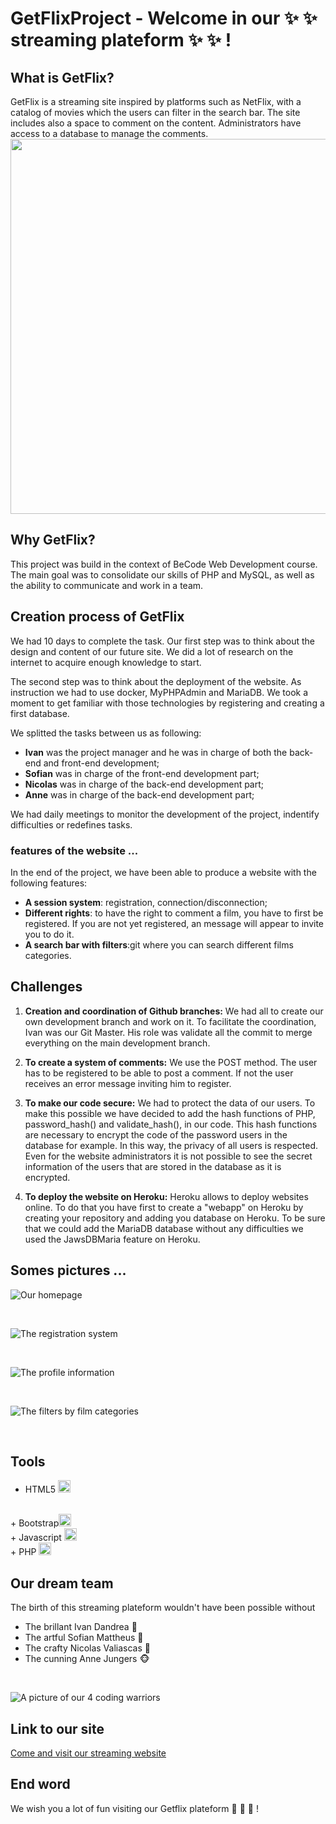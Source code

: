 # GetFlixProject - Welcome in our :sparkles: :sparkles: streaming plateform :sparkles: :sparkles: ! 


## What is GetFlix?
GetFlix is a streaming site inspired by platforms such as NetFlix, with a catalog of movies which the users can filter in the search bar. The site includes also a space to comment on the content. Administrators have access to a database to manage the comments.
</br>
<img src="https://pbs.twimg.com/media/Ebh9NaaWkAAkZPC.png" width="600" height="600" />


## Why GetFlix?
This project was build in the context of BeCode Web Development course. The main goal was to consolidate our skills of PHP and MySQL, as well as the ability to communicate and work in a team.

## Creation process of GetFlix
We had 10 days to complete the task. 
Our first step was to think about the design and content of our future site. We did a lot of research on the internet to acquire enough knowledge to start. 

The second step was to think about the deployment of the website. As instruction we had to use docker, MyPHPAdmin and MariaDB. We took a moment to get familiar with those technologies by registering and creating a first database. 

We splitted the tasks between us as following:
+ **Ivan** was the project manager and he was in charge of both the back-end and front-end development;
+ **Sofian** was in charge of the front-end development part;
+ **Nicolas** was in charge of the back-end development part;
+ **Anne** was in charge of the back-end development part; 

We had daily meetings to monitor the development of the project, indentify difficulties or redefines tasks.


### features of the website ... 
In the end of the project, we have been able to produce a website with the following features:

+ **A session system**: registration, connection/disconnection;
+ **Different rights**: to have the right to comment a film, you have to first be registered. If you are not yet registered, an message will appear to invite you to do it. 
+ **A search bar with filters**:git  where you can search different films categories.


## Challenges
1. **Creation and coordination of Github branches:**
We had all to create our own development branch and work on it. To facilitate the coordination, Ivan was our Git Master. His role was validate all the commit to merge everything on the main development branch.

2. **To create a system of comments:**
We use the POST method. The user has to be registered to be able to post a comment. If not the user receives an error message inviting him to register. 

3. **To make our code secure:**
We had to protect the data of our users. To make this possible we have decided to add the hash functions of PHP, password_hash() and validate_hash(), in our code. This hash functions are necessary to encrypt the code of the password users in the database for example. In this way, the privacy of all users is respected. Even for the website administrators it is not possible to see the secret information of the users that are stored in the database as it is encrypted.

4. **To deploy the website on Heroku:**
Heroku allows to deploy websites online. To do that you have first to create a "webapp" on Heroku by creating your repository and adding you database on Heroku. To be sure that we could add the MariaDB database without any difficulties we used the JawsDBMaria feature on Heroku.


## Somes pictures ...

![Our homepage](/application/source/media/homepage.png)

</br>

![The registration system](/application/source/media/registration.png)

</br>

![The profile information](/application/source/media/profile_information.png)

</br>

![The filters by film categories](/application/source/media/filter.png)

</br>


## Tools

+ HTML5 <img src="https://cdn.jsdelivr.net/gh/devicons/devicon/icons/html5/html5-original.svg" width="20" height="20"/>
</br>
+ Bootstrap<img src="https://cdn.jsdelivr.net/gh/devicons/devicon/icons/bootstrap/bootstrap-original.svg" width="20" height="20" />
</br>
+ Javascript <img src="https://cdn.jsdelivr.net/gh/devicons/devicon/icons/javascript/javascript-original.svg" width="20" height="20" />
</br>
+ PHP <img src="https://cdn.jsdelivr.net/gh/devicons/devicon/icons/php/php-original.svg" width="20" height="20" />
</br>


## Our dream team

The birth of this streaming plateform wouldn't have been possible without

+ The brillant Ivan Dandrea :frog:
+ The artful Sofian Mattheus :chicken:
+ The crafty Nicolas Valiascas :snail:
+ The cunning Anne Jungers :monkey_face:

</br>

![A picture of our 4 coding warriors](/application/source/media/dreamteam.jpg)


## Link to our site

[Come and visit our streaming website](https://getflixproject.herokuapp.com/)


## End word

We wish you a lot of fun visiting our Getflix plateform :movie_camera: :movie_camera: :movie_camera: !

